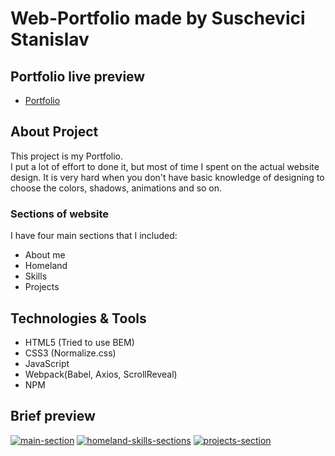 <h1>Web-Portfolio made by Suschevici Stanislav</h1>
<h2>Portfolio live preview</h2>
<ul>
    <li><a href="https://koatkoetl.github.io/Portfolio/">Portfolio</a></li>
</ul>
<h2>About Project</h2>
<p>This project is my Portfolio. <br>
I put a lot of effort to done it, but most of time I spent on the actual website design. It is very hard when you don't have basic knowledge of designing to choose the colors, shadows, animations and so on.<br>
</p>
<h3>Sections of website</h3>
<p>I have four main sections that I included:</p>
<ul>
    <li>About me</li>
    <li>Homeland</li>
    <li>Skills</li>
    <li>Projects</li>
</ul>
<h2>Technologies & Tools</h2>
<ul>
    <li>HTML5 (Tried to use BEM)</li>
    <li>CSS3 (Normalize.css)</li>
    <li>JavaScript</li>
    <li>Webpack(Babel, Axios, ScrollReveal)</li>
    <li>NPM</li>
</ul>
<h2>Brief preview</h2>
<a href="https://ibb.co/bdDGT4P"><img src="https://i.ibb.co/9YSd6xN/main-section.jpg" alt="main-section" border="0" /></a>
<a href="https://ibb.co/SQvtPZq"><img src="https://i.ibb.co/4sN870B/homeland-skills-sections.jpg" alt="homeland-skills-sections" border="0" /></a>
<a href="https://ibb.co/kcxzb4G"><img src="https://i.ibb.co/5c6Cpr1/projects-section.jpg" alt="projects-section" border="0" /></a>
